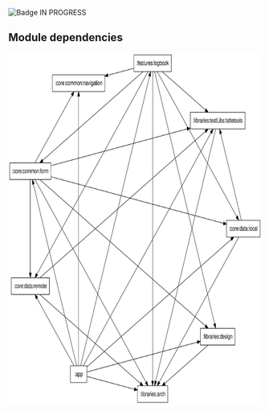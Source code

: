 ![Badge IN PROGRESS](http://img.shields.io/static/v1?label=STATUS&message=EM%20DESENVOLVIMENTO&color=GREEN&style=for-the-badge)

## Module dependencies
<kbd>
<img src="images/graphviz.svg" width="700" height="700"/>
</kbd>
